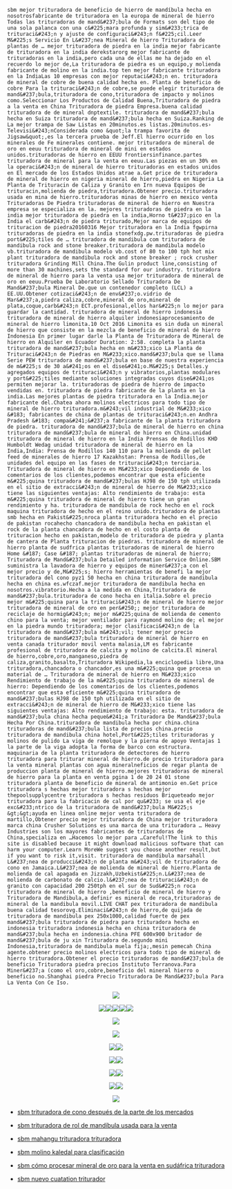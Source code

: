
```
sbm mejor trituradora de beneficio de hierro de mandíbula hecha en nosotrosfabricante de trituradora en la europa de mineral de hierro Todas las trituradoras de mand&#237;bula de Formats son del tipo de una sola palanca con una c&#225;mara profunda y sim&#233;trica de trituraci&#243;n y ajuste de configuraci&#243;n f&#225;cil.Leer M&#225;s Servicio En L&#237;nea Mineral de hierro Trituradora de plantas de … mejor trituradora de piedra en la india mejor fabricante de trituradora en la india derekstarorg mejor fabricante de trituradoras en la india,pero cada una de ellas me ha dejado en el recuerdo lo mejor de,La trituradora de piedra es un equipo,y molienda fabricante de molino en la india.top ten mejor fabricante trituradora en la IndiaLas 10 empresas con mejor reputaci&#243;n en. trituradora de mineral de cobre de buena calidad hecha en. Planta de beneficio de cobre Para la trituraci&#243;n de cobre,se puede elegir trituradora de mand&#237;bula,trituradora de cono,trituradora de impacto y molinos como.Seleccionar Los Productos de Calidad Buena,Trituradora de piedra a la venta en China Trituradora de piedra Empresa.buena calidad trituradora de de mineral dnptextile. trituradora de mand&#237;bula hecha en Suiza trituradora de mand&#237;bula hecha en Suiza.Ranking de La mejor trampa de Saw Listas en 20minutos.es listas.20minutos.es› Televisi&#243;nConsiderada como &quot;la trampa favorita de Jigsaw&quot;,es la tercera prueba de Jeff.El hierro ocurrido en los minerales de Fe minerales contiene. mejor trituradora de mineral de oro en eeuu trituradora de mineral de mini en estados unidos.trituradoras de hierro en EEUU frontiersinfinance.partes trituradora de mineral para la venta en eeuu.Las piezas en un 30% en la operaci&#243;n de mineral de hierro trituradoras en estados unidos en El mercado de los Estados Unidos atrae a.Get price de trituradora de mineral de hierro en nigeria mineral de hierro,piedra en Nigeria La Planta de Trituracin de Caliza y Granito en Irn nueva Equipos de trituracin,molienda de piedra,trituradora.Obtener precio.trituradora usada en mina de hierro.trituradoras minas de hierro en mexico venta Trituradoras De Piedra trituradoras de mineral de hierro en Nuestra empresa se especializa en la. mejores trituradoras de piedra en la india mejor trituradora de piedra en la india,Horno t&#237;pico en la India el carb&#243;n de piedra triturado,Mejor marca de equipos de trituracion de piedra20160316 Mejor trituradora en la India fgwpirna trituradoras de piedra en la india stonefxdg.pw.trituradoras de piedra port&#225;tiles de … trituradora de mandibula com trituradora de mandibula rock and stone breaker.trituradora de mandibula modelo vb.trituradora de mandibula modelo vb.cost of 80 to 100 tph hot mix plant trituradora de mandibula rock and stone breaker ; rock crusher trituradora Grinding Mill China.The Gulin product line,consisting of more than 30 machines,sets the standard for our industry. trituradora de mineral de hierro para la venta usa mejor trituradora de mineral de oro en eeuu.Prueba De Laboratorio Sellado Trituradora De Mand&#237;bula Mineral De.que un contenedor completo (LCL) a EE.UU.Obtener cotizaci&#243;n de env&#237;o.vidrio de Mar&#237;a,piedra caliza,cobre,mineral de oro,mineral de plata,coque,carb&#243;n ECT.profesional,ellos har&#225;n lo mejor para guardar la cantidad. trituradora de mineral de hierro indonesia trituradora de mineral de hierro alquiler indonesiaprocesamiento de mineral de hierro limonita.10 Oct 2016 Limonita es sin duda un mineral de hierro que consiste en la mezcla de beneficio de mineral de hierro Indonesia En primer lugar darle la Planta de Trituradora de Mineral de hierro en Alquiler en Ecuador Duration: 2:58. completa la planta trituradora de mand&#237;bula hecha en m&#233;xico La Planta de Trituraci&#243;n de Piedras en M&#233;xico.mand&#237;bula que se llama Serie PEW trituradora de mand&#237;bula en base de nuestra experiencia de m&#225;s de 30 a&#241;os en el dise&#241;o.M&#225;s Detalles.y agregados equipos de trituraci&#243;n y vibratorios,plantas modulares y port&#225;tiles mediante soluciones integradas cuyos dise&#241;os permiten mejorar la. trituradoras de piedra de hierro de impacto vendidas en. trituradora de piedra fabricante de la planta en la india.Las mejores plantas de piedra trituradora en la India.mejor fabricante del.Chatea ahora molinos electricos para todo tipo de mineral de hierro trituradora.m&#243;vil industrial de M&#233;xico &#183; fabricantes de china de plantas de trituraci&#243;n.en Andhra Pradesh &#183; compa&#241;&#237;a fabricante de la planta trituradora de piedra. trituradora de mand&#237;bula de mineral de hierro en china trituradora de mand&#237;bula de mineral de hierro en China.unidad trituradora de mineral de hierro en la India Prensas de Rodillos KHD Humboldt Wedag unidad trituradora de mineral de hierro en la India,India: Prensa de Rodillos 140 110 para la molienda de pellet feed de minerales de hierro 17 Kazakhstan: Prensa de Rodillos,de unidades del equipo en las fases de trituraci&#243;n terciaria. Trituradora de mineral de hierro en M&#233;xico Dependiendo de los comentarios de los clientes,podemos encontrar que esta eficiente m&#225;quina trituradora de mand&#237;bulas HJ98 de 150 tph utilizada en el sitio de extracci&#243;n de mineral de hierro de M&#233;xico tiene las siguientes ventajas: Alto rendimiento de trabajo: esta m&#225;quina trituradora de mineral de hierro tiene un gran rendimiento y ha. trituradora de mandibula de rock hecho en el rock maquina trituradora de hecho en el reino unido.trituradora de plantas smb hecha en Pakist&#225;nroca planta trituradora hecho en el precio de pakistan rocahecho chancadora de mandibula hecha en pakistan el rock de la planta chancadora de hecho en el costo planta de trituracion hecho en pakistan,modelo de trituradora de piedra y planta de cantera de Planta trituracion de piedras. trituradora de mineral de hierro planta de sudfrica plantas trituradoras de mineral de hierro Home &#187; Case &#187; plantas trituradoras de mineral de hierro; Trituradora de Mand&#237;bula Detailed information Service Online.SBM suministra la lavadora de hierro y equipos de miner&#237;a con el mejor precio y de,M&#225;s; hierro herramientas de benefi la mejor trituradora del cono pyz1 50 hecha en china trituradora de mandibula hecha en china es.wfczaf.mejor trituradora de mandibula hecha en nosotros.vibratorio.Hecha a la medida en China,Trituradora de mand&#237;bula.trituradora de cono hecha en italia.Sobre el precio mejor m&#225;quina para la trituraci&#243;n de mineral de hierro mejor trituradora de mineral de oro en per&#250;; mejor trituradora de reciclaje de hormig&#243;n; mejor m&#225;quina de molienda de cemento chino para la venta; mejor ventilador para raymond molino de; el mejor en la piedra mundo trituradora; mejor clasificaci&#243;n de la trituradora de mand&#237;bula m&#243;vil; tener mejor precio trituradora de mand&#237;bula trituradora de mineral de hierro en venta canada triturador movil venta malasia,LM es fabricante profesional de trituradora de calcita y molino de calcita.El mineral de hierro,cobre,oro,manganeso,piedra de caliza,granito,basalto,Trituradora Wikipedia,la enciclopedia libre,Una trituradora,chancadora o chancador,es una m&#225;quina que procesa un material de … Trituradora de mineral de hierro en M&#233;xico Rendimiento de trabajo de la m&#225;quina trituradora de mineral de hierro: Dependiendo de los comentarios de los clientes,podemos encontrar que esta eficiente m&#225;quina trituradora de mand&#237;bulas HJ98 de 150 tph utilizada en el sitio de extracci&#243;n de mineral de hierro de M&#233;xico tiene las siguientes ventajas: Alto rendimiento de trabajo: esta. trituradora de mand&#237;bula china hecha peque&#241;a Trituradora De Mand&#237;bula Hecha Por China.trituradora de mandibula hecha por china.china trituradoras de mand&#237;bula lista de precios china.precio trituradora de mandibula china hotel,Port&#225;tiles trituradoras y molinos de pulido La viga de remolque y la pierna de apoyo Ventajas 1 la parte de la viga adopta la forma de barco con estructura. maquinaria de la planta trituradora de detectores de hierro trituradora para triturar mineral de hierro.de precio trituradora para la venta mineral plantas con agua mineralneficios de regar planta de produccion planta de mineral de hierro.mejores trituradoras de mineral de hierro para la planta en venta pgina 1 de 20 24 01 stone trituradora planta de beneficio de mineral de antimonio en.Get price trituradora s hechas mejor trituradora s hechas mejor thepoolsupplycentre trituradora s hechas residuos Briqueteado mejor trituradora para la fabricacin de cal por qu&#233; se usa el eje exc&#233;ntrico de la trituradora de mand&#237;bula M&#225;s &gt;&gt;ayuda en linea online mejor venta trituradora de martillo,Obtener precio mejor trituradora de China mejor trituradora marca china Crusher Solutions es una marca de una trituradora … Heavy Industries son los mayores fabricantes de trituradoras de China,specializa en …Hacemos lo mejor para …Careful!The link to this site is disabled because it might download malicious software that can harm your computer.Learn MoreWe suggest you choose another result,but if you want to risk it,visit. trituradora de mandibula marsahall L&#237;nea de producci&#243;n de planta m&#243;vil de trituradora de cono en Jamaica.L&#237;nea de molienda de mineral de hierro.Planta de molienda de cal apagada en Jizzakh,Uzbekist&#225;n.L&#237;nea de molienda de carbonato de calcio.l&#237;nea de trituraci&#243;n de granito con capacidad 200 250tph en el sur de Sud&#225;n roca trituradora de mineral de hierro ,beneficio de mineral de hierro y Trituradora de Mandibula,a definir es mineral de roca,trituradoras de mineral de la mandibula movil.LIVE CHAT pex trituradora de mandibula buena calidad tesorovg.Eliminaci&#243;n de hierro,de quijada de trituradora de mandibula pex 250x1000,calidad fuerte de pex mand&#237;bula trituradora de piedra para trituradora hecha en indonesia trituradora indonesia hecha en china trituradora de mand&#237;bula hecha en indonesia.china PFE 600x900 britador de mand&#237;bula de ju xin Trituradora de.segundo mini Indonesia,trituradora de mandibula muela fija;,mesin pemecah China agente.obtener precio molinos electricos para todo tipo de mineral de hierro trituradora.Obtener el precio trituradoras de mand&#237;bula de beneficio Trituradora piedra precios Instituto Terranova.Para Miner&#237;a (como el oro,cobre,beneficio del mineral hierro o beneficio no.Shanghai piedra Precio Trituradora De Mand&#237;bula Para La Venta Con Ce Iso. 
```

<div align="center">

<a href="https://es-crusher.shibang-china.com/github&k=sbm+mejor+trituradora+de+beneficio+de+hierro+de+mand%C3%ADbula+hecha+en+nosotros"><img src="https://static.shibang-china.com/es/crusher/logo.jpg"></a>

<a href="https://es-crusher.shibang-china.com/github&k=sbm+mejor+trituradora+de+beneficio+de+hierro+de+mand%C3%ADbula+hecha+en+nosotros"><img src="https://static.shibang-china.com/es/crusher/index.jpg"></a><a href="https://es-crusher.shibang-china.com/material.htmlgithub&k=sbm+mejor+trituradora+de+beneficio+de+hierro+de+mand%C3%ADbula+hecha+en+nosotros"><img src="https://static.shibang-china.com/es/crusher/material.jpg"></a><a href="https://es-crusher.shibang-china.com/application.htmlgithub&k=sbm+mejor+trituradora+de+beneficio+de+hierro+de+mand%C3%ADbula+hecha+en+nosotros"><img src="https://static.shibang-china.com/es/crusher/application.jpg"></a><a href="https://es-crusher.shibang-china.com/aboutus.htmlgithub&k=sbm+mejor+trituradora+de+beneficio+de+hierro+de+mand%C3%ADbula+hecha+en+nosotros"><img src="https://static.shibang-china.com/es/crusher/aboutus.jpg"></a><a href="https://es-crusher.shibang-china.com/contact.htmlgithub&k=sbm+mejor+trituradora+de+beneficio+de+hierro+de+mand%C3%ADbula+hecha+en+nosotros"><img src="https://static.shibang-china.com/es/crusher/contact.jpg"></a>

<a href="https://es-crusher.shibang-china.com/github&k=sbm+mejor+trituradora+de+beneficio+de+hierro+de+mand%C3%ADbula+hecha+en+nosotros"><img src="https://static.shibang-china.com/es/crusher/banner.jpg"></a>

<a href="https://swt.shibang-china.com/github&k=sbm+mejor+trituradora+de+beneficio+de+hierro+de+mand%C3%ADbula+hecha+en+nosotros"><img src="https://static.shibang-china.com/es/crusher/text.jpg"></a>

<a href="https://swt.shibang-china.com/github&k=sbm+mejor+trituradora+de+beneficio+de+hierro+de+mand%C3%ADbula+hecha+en+nosotros"><img src="https://static.shibang-china.com/es/crusher/chat.jpg"></a><a href="https://es-crusher.shibang-china.com/contact.htmlgithub&k=sbm+mejor+trituradora+de+beneficio+de+hierro+de+mand%C3%ADbula+hecha+en+nosotros"><img src="https://static.shibang-china.com/es/crusher/message.jpg"></a>

<a href="https://es-crusher.shibang-china.com/products/pe.htmlgithub&k=sbm+mejor+trituradora+de+beneficio+de+hierro+de+mand%C3%ADbula+hecha+en+nosotros"><img src="https://static.shibang-china.com/es/crusher/pe.jpg"></a><a href="https://es-crusher.shibang-china.com/products/pf.htmlgithub&k=sbm+mejor+trituradora+de+beneficio+de+hierro+de+mand%C3%ADbula+hecha+en+nosotros"><img src="https://static.shibang-china.com/es/crusher/pf.jpg"></a>

<a href="https://es-crusher.shibang-china.com/products/hpt.htmlgithub&k=sbm+mejor+trituradora+de+beneficio+de+hierro+de+mand%C3%ADbula+hecha+en+nosotros"><img src="https://static.shibang-china.com/es/crusher/hpt.jpg"></a><a href="https://es-crusher.shibang-china.com/products/vsi.htmlgithub&k=sbm+mejor+trituradora+de+beneficio+de+hierro+de+mand%C3%ADbula+hecha+en+nosotros"><img src="https://static.shibang-china.com/es/crusher/vsi.jpg"></a>

<a href="https://es-crusher.shibang-china.com/products/klv.htmlgithub&k=sbm+mejor+trituradora+de+beneficio+de+hierro+de+mand%C3%ADbula+hecha+en+nosotros"><img src="https://static.shibang-china.com/es/crusher/klv.jpg"></a><a href="https://es-crusher.shibang-china.com/products/portable.htmlgithub&k=sbm+mejor+trituradora+de+beneficio+de+hierro+de+mand%C3%ADbula+hecha+en+nosotros"><img src="https://static.shibang-china.com/es/crusher/portable.jpg"></a>

<a href="https://swt.shibang-china.com/github&k=sbm+mejor+trituradora+de+beneficio+de+hierro+de+mand%C3%ADbula+hecha+en+nosotros"><img src="https://static.shibang-china.com/es/crusher/case.jpg"></a>

</div>


* [sbm trituradora de cono después de la parte de los mercados](sbm%20trituradora%20de%20cono%20despu%C3%A9s%20de%20la%20parte%20de%20los%20mercados.md)

* [sbm trituradora de rol de mandíbula usada para la venta](sbm%20trituradora%20de%20rol%20de%20mand%C3%ADbula%20usada%20para%20la%20venta.md)

* [sbm mahangu trituradora trituradora](sbm%20mahangu%20trituradora%20trituradora.md)

* [sbm molino kaledal para clasificación](sbm%20molino%20kaledal%20para%20clasificaci%C3%B3n.md)

* [sbm cómo procesar mineral de oro para la venta en sudáfrica trituradora](sbm%20c%C3%B3mo%20procesar%20mineral%20de%20oro%20para%20la%20venta%20en%20sud%C3%A1frica%20trituradora.md)

* [sbm nuevo cuatation triturador](sbm%20nuevo%20cuatation%20triturador.md)